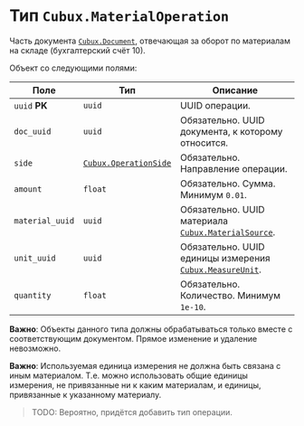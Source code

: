 Тип `Cubux.MaterialOperation`
=============================

Часть документа [`Cubux.Document`][Cubux.Document], отвечающая за оборот по
материалам на складе (бухгалтерский счёт 10).

Объект со следующими полями:

Поле | Тип | Описание
---- | --- | --------
`uuid` **PK** | `uuid` | UUID операции.
`doc_uuid` | `uuid` | Обязательно. UUID документа, к которому относится.
`side` | [`Cubux.OperationSide`][Cubux.OperationSide] | Обязательно. Направление операции.
`amount` | `float` | Обязательно. Сумма. Минимум `0.01`.
`material_uuid` | `uuid` | Обязательно. UUID материала [`Cubux.MaterialSource`][Cubux.MaterialSource].
`unit_uuid` | `uuid` | Обязательно. UUID единицы измерения [`Cubux.MeasureUnit`][Cubux.MeasureUnit].
`quantity` | `float` | Обязательно. Количество. Минимум `1e-10`.

**Важно**: Объекты данного типа должны обрабатываться только вместе с
соответствующим документом. Прямое изменение и удаление невозможно.

**Важно**: Используемая единица измерения не должна быть связана с иным
материалом. Т.е. можно использовать общие единицы измерения, не привязанные ни к
каким материалам, и единицы, привязанные к указанному материалу.

> TODO: Вероятно, придётся добавить тип операции.


[Cubux.Document]: ./document.md
[Cubux.OperationSide]: ./operation-side.md
[Cubux.MaterialSource]: ./material-source.md
[Cubux.MeasureUnit]: ./measure-unit.md
